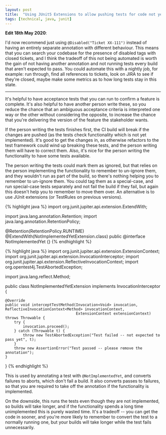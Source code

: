 ```yaml
---
layout: post
title:  "Using JUnit5 Extensions to allow pushing tests for code not yet implemented"
tags: [technical, java, junit]
---
```


**Edit 18th May 2020**:

I'd now recommend just using `@Disabled("Ticket XX-111")` instead of having an entirely separate annotation with different behaviour. This means that you can search your codebase for the presence of disabled tags with closed tickets, and I think the tradeoff of this not being automated is worth the gain of not having another annotation and not running tests every build that aren't expected to pass. You could automate this with a nightly job, for example: run through, find all references to tickets, look on JIRA to see if they're closed, maybe make some metrics as to how long tests stay in this state.

---

It's helpful to have acceptance tests that you can run to confirm a feature is complete. It's also helpful to have another person write these, so you reduce the chance that an ambiguous acceptance criteria is interpreted one way or the other without considering the opposite, to increase the chance that you're delivering the version of the feature the stakeholder wants.

If the person writing the tests finishes first, the CI build will break if the changes are pushed (as the tests check functionality which is not yet implemented). It's good to get the changes in, as otherwise refactors to the test framework could wind up breaking these tests, and the person writing them will have to correct them. Also, it's nice for the person writing the functionality to have some tests available.

The person writing the tests could mark them as ignored, but that relies on the person implementing the functionality to remember to un-ignore them, and they wouldn't run as part of the build, so there's nothing helping you to remember to un-ignore them. You could tag them as a special-case, and run special-case tests separately and not fail the build if they fail, but again this doesn't help you to remember to move them over. An alternative is to use JUnit extensions (or TestRules on previous versions).

{% highlight java %}
import org.junit.jupiter.api.extension.ExtendWith;

import java.lang.annotation.Retention;
import java.lang.annotation.RetentionPolicy;

@Retention(RetentionPolicy.RUNTIME)
@ExtendWith(NotImplementedYetExtension.class)
public @interface NotImplementedYet {}
{% endhighlight %}

{% highlight java %}
import org.junit.jupiter.api.extension.ExtensionContext;
import org.junit.jupiter.api.extension.InvocationInterceptor;
import org.junit.jupiter.api.extension.ReflectiveInvocationContext;
import org.opentest4j.TestAbortedException;

import java.lang.reflect.Method;

public class NotImplementedYetExtension implements InvocationInterceptor {

    @Override
    public void interceptTestMethod(Invocation<Void> invocation, ReflectiveInvocationContext<Method> invocationContext,
                                    ExtensionContext extensionContext) throws Throwable {
        try {
            invocation.proceed();
        } catch (Throwable t) {
            throw new TestAbortedException("Test failed -- not expected to pass yet", t);
        }
        throw new AssertionError("Test passed -- please remove the annotation");
    }
}
{% endhighlight %}

This is used by annotating a test with `@NotImplementedYet`, and converts failures to aborts, which don't fail a build. It also converts passes to failures, so that you are required to take off the annotation if the functionality is implemented.

On the downside, this runs the tests even though they are not implemented, so builds will take longer, and if the functionality spends a long time unimplemented this is purely wasted time. It's a tradeoff -- you can get the code in sooner, and you're more likely to remember to convert the test to a normally running one, but your builds will take longer while the test fails unnecessarily.
